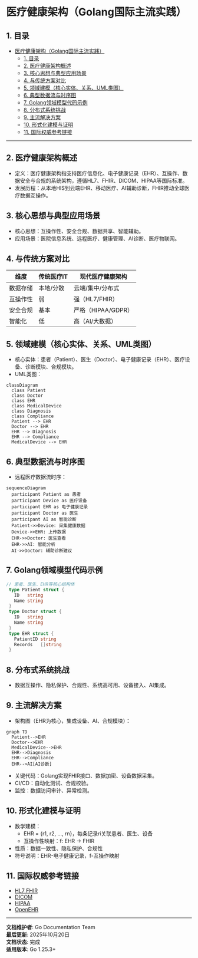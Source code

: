 ﻿# 医疗健康架构（Golang国际主流实践）

## 1. 目录

- [医疗健康架构（Golang国际主流实践）](#医疗健康架构golang国际主流实践)
  - [1. 目录](#1-目录)
  - [2. 医疗健康架构概述](#2-医疗健康架构概述)
  - [3. 核心思想与典型应用场景](#3-核心思想与典型应用场景)
  - [4. 与传统方案对比](#4-与传统方案对比)
  - [5. 领域建模（核心实体、关系、UML类图）](#5-领域建模核心实体关系uml类图)
  - [6. 典型数据流与时序图](#6-典型数据流与时序图)
  - [7. Golang领域模型代码示例](#7-golang领域模型代码示例)
  - [8. 分布式系统挑战](#8-分布式系统挑战)
  - [9. 主流解决方案](#9-主流解决方案)
  - [10. 形式化建模与证明](#10-形式化建模与证明)
  - [11. 国际权威参考链接](#11-国际权威参考链接)

---

## 2. 医疗健康架构概述

- 定义：医疗健康架构指支持医疗信息化、电子健康记录（EHR）、互操作、数据安全与合规的系统架构，遵循HL7、FHIR、DICOM、HIPAA等国际标准。
- 发展历程：从本地HIS到云端EHR、移动医疗、AI辅助诊断，FHIR推动全球医疗数据互操作。

## 3. 核心思想与典型应用场景

- 核心思想：互操作性、安全合规、数据共享、智能辅助。
- 应用场景：医院信息系统、远程医疗、健康管理、AI诊断、医疗物联网。

## 4. 与传统方案对比

| 维度         | 传统医疗IT     | 现代医疗健康架构     |
|--------------|--------------|---------------------|
| 数据存储     | 本地/分散     | 云端/集中/分布式    |
| 互操作性     | 弱            | 强（HL7/FHIR）      |
| 安全合规     | 基本          | 严格（HIPAA/GDPR）  |
| 智能化       | 低            | 高（AI/大数据）     |

## 5. 领域建模（核心实体、关系、UML类图）

- 核心实体：患者（Patient）、医生（Doctor）、电子健康记录（EHR）、医疗设备、诊断模块、合规模块。
- UML类图：

```mermaid
classDiagram
  class Patient
  class Doctor
  class EHR
  class MedicalDevice
  class Diagnosis
  class Compliance
  Patient --> EHR
  Doctor --> EHR
  EHR --> Diagnosis
  EHR --> Compliance
  MedicalDevice --> EHR

```

## 6. 典型数据流与时序图

- 远程医疗数据流时序：

```mermaid
sequenceDiagram
  participant Patient as 患者
  participant Device as 医疗设备
  participant EHR as 电子健康记录
  participant Doctor as 医生
  participant AI as 智能诊断
  Patient->>Device: 采集健康数据
  Device->>EHR: 上传数据
  EHR->>Doctor: 医生查看
  EHR->>AI: 智能分析
  AI->>Doctor: 辅助诊断建议

```

## 7. Golang领域模型代码示例

```go
// 患者、医生、EHR等核心结构体
 type Patient struct {
   ID   string
   Name string
 }
 type Doctor struct {
   ID   string
   Name string
 }
 type EHR struct {
   PatientID string
   Records   []string
 }

```

## 8. 分布式系统挑战

- 数据互操作、隐私保护、合规性、系统高可用、设备接入、AI集成。

## 9. 主流解决方案

- 架构图（EHR为核心，集成设备、AI、合规模块）：

```mermaid
graph TD
  Patient-->EHR
  Doctor-->EHR
  MedicalDevice-->EHR
  EHR-->Diagnosis
  EHR-->Compliance
  EHR-->AI[AI诊断]

```

- 关键代码：Golang实现FHIR接口、数据加密、设备数据采集。
- CI/CD：自动化测试、合规校验。
- 监控：数据访问审计、异常检测。

## 10. 形式化建模与证明

- 数学建模：
  - EHR = {r1, r2, ..., rn}，每条记录ri关联患者、医生、设备
  - 互操作性映射：f: EHR → FHIR
- 性质：数据一致性、隐私保护、合规性
- 符号说明：EHR-电子健康记录，f-互操作映射

## 11. 国际权威参考链接

- [HL7 FHIR](https://www.hl7.org/fhir/)
- [DICOM](https://www.dicomstandard.org/)
- [HIPAA](https://www.hhs.gov/hipaa/index.html)
- [OpenEHR](https://www.openehr.org/)

---

**文档维护者**: Go Documentation Team  
**最后更新**: 2025年10月20日  
**文档状态**: 完成  
**适用版本**: Go 1.25.3+
